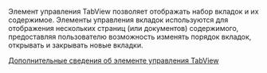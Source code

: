 ﻿Элемент управления TabView позволяет отображать набор вкладок и их содержимое. Элементы управления вкладок используются для отображения нескольких страниц (или документов) содержимого, предоставляя пользователю возможность изменять порядок вкладок, открывать и закрывать новые вкладки.

[Дополнительные сведения об элементе управления TabView](https://docs.microsoft.com/en-us/windows/uwp/design/controls-and-patterns/tab-view)